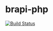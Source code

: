 brapi-php
=========

[![Build Status](https://travis-ci.org/Helabs/brapi-php.png)](https://travis-ci.org/Helabs/brapi-php)
